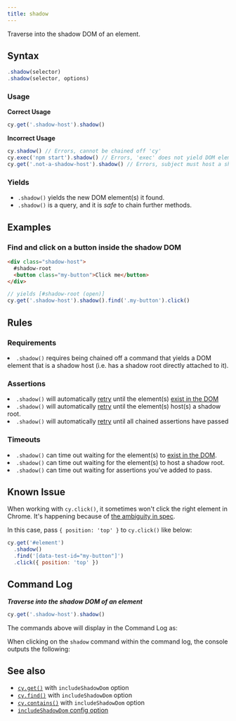 ```yaml
---
title: shadow
---
```


Traverse into the shadow DOM of an element.

## Syntax

```javascript
.shadow(selector)
.shadow(selector, options)
```

### Usage

**<Icon name="check-circle" color="green"></Icon> Correct Usage**

```javascript
cy.get('.shadow-host').shadow()
```

**<Icon name="exclamation-triangle" color="red"></Icon> Incorrect Usage**

```javascript
cy.shadow() // Errors, cannot be chained off 'cy'
cy.exec('npm start').shadow() // Errors, 'exec' does not yield DOM element
cy.get('.not-a-shadow-host').shadow() // Errors, subject must host a shadow root
```

### Yields [<Icon name="question-circle"/>](/guides/core-concepts/introduction-to-cypress#Subject-Management)

- `.shadow()` yields the new DOM element(s) it found.
- `.shadow()` is a query, and it is _safe_ to chain further methods.

## Examples

### Find and click on a button inside the shadow DOM

```html
<div class="shadow-host">
  #shadow-root
  <button class="my-button">Click me</button>
</div>
```

```javascript
// yields [#shadow-root (open)]
cy.get('.shadow-host').shadow().find('.my-button').click()
```

## Rules

### Requirements [<Icon name="question-circle"/>](/guides/core-concepts/introduction-to-cypress#Chains-of-Commands)

<List><li>`.shadow()` requires being chained off a command that yields a DOM
element that is a shadow host (i.e. has a shadow root directly attached to
it).</li></List>

### Assertions [<Icon name="question-circle"/>](/guides/core-concepts/introduction-to-cypress#Assertions)

<List><li>`.shadow()` will automatically
[retry](/guides/core-concepts/retry-ability) until the element(s)
[exist in the DOM](/guides/core-concepts/introduction-to-cypress#Default-Assertions)</li><li>`.shadow()`
will automatically [retry](/guides/core-concepts/retry-ability) until the
element(s) host(s) a shadow root.</li><li>`.shadow()` will automatically
[retry](/guides/core-concepts/retry-ability) until all chained assertions have
passed</li></List>

### Timeouts [<Icon name="question-circle"/>](/guides/core-concepts/introduction-to-cypress#Timeouts)

<List><li>`.shadow()` can time out waiting for the element(s) to
[exist in the DOM](/guides/core-concepts/introduction-to-cypress#Default-Assertions).</li><li>`.shadow()`
can time out waiting for the element(s) to host a shadow
root.</li><li>`.shadow()` can time out waiting for assertions you've added to
pass.</li></List>

## Known Issue

When working with `cy.click()`, it sometimes won't click the right element in
Chrome. It's happening because of
[the ambiguity in spec](https://bugs.chromium.org/p/chromium/issues/detail?id=1188919&q=shadowRoot%20elementFromPoint&can=2).

In this case, pass `{ position: 'top' }` to `cy.click()` like below:

```js
cy.get('#element')
  .shadow()
  .find('[data-test-id="my-button"]')
  .click({ position: 'top' })
```

## Command Log

**_Traverse into the shadow DOM of an element_**

```javascript
cy.get('.shadow-host').shadow()
```

The commands above will display in the Command Log as:

<DocsImage src="/img/api/shadow/shadow-command-log.png" alt="Command Log shadow" ></DocsImage>

When clicking on the `shadow` command within the command log, the console
outputs the following:

<DocsImage src="/img/api/shadow/shadow-in-console.png" alt="console.log shadow" ></DocsImage>

## See also

- [`cy.get()`](/api/commands/get#Arguments) with `includeShadowDom` option
- [`cy.find()`](/api/commands/find#Arguments) with `includeShadowDom` option
- [`cy.contains()`](/api/commands/contains#Arguments) with `includeShadowDom`
  option
- [`includeShadowDom` config option](/guides/references/configuration#Global)
